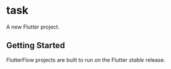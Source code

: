 # task

A new Flutter project.

## Getting Started

FlutterFlow projects are built to run on the Flutter _stable_ release.
